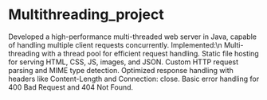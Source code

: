 # Multithreading_project
Developed a high-performance multi-threaded web server in Java, capable of handling multiple client requests concurrently. Implemented:\n
    Multi-threading with a thread pool for efficient request handling.
    Static file hosting for serving HTML, CSS, JS, images, and JSON.
    Custom HTTP request parsing and MIME type detection.
    Optimized response handling with headers like Content-Length and Connection: close.
    Basic error handling for 400 Bad Request and 404 Not Found.
